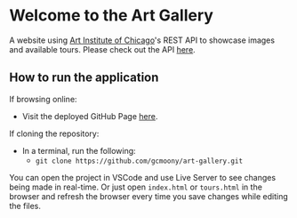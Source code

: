 # Welcome to the Art Gallery

A website using [Art Institute of Chicago](https://www.artic.edu/)'s REST API to
showcase images and available tours. Please check out the API
[here](https://api.artic.edu/docs/).

## How to run the application

If browsing online:

- Visit the deployed GitHub Page [here](https://gcmoony.github.io/art-gallery/).

If cloning the repository:

- In a terminal, run the following:
  - `git clone https://github.com/gcmoony/art-gallery.git`

You can open the project in VSCode and use Live Server to see changes being made
in real-time. Or just open `index.html` or `tours.html` in the browser and
refresh the browser every time you save changes while editing the files.
